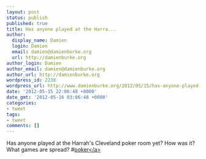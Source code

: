 ```yaml
---
layout: post
status: publish
published: true
title: Has anyone played at the Harra...
author:
  display_name: Damien
  login: Damien
  email: damien@damienburke.org
  url: http://damienburke.org
author_login: Damien
author_email: damien@damienburke.org
author_url: http://damienburke.org
wordpress_id: 2238
wordpress_url: http://www.damienburke.org/2012/05/15/has-anyone-played-at-the-harra/
date: '2012-05-15 22:06:48 +0000'
date_gmt: '2012-05-16 03:06:48 +0000'
categories:
- tweet
tags:
- tweet
comments: []
---
```

<p>Has anyone played at the Harrah's Cleveland poker room yet? How was it? What games are spread? #<a href="http:&#47;&#47;search.twitter.com&#47;search?q=%23poker" class="aktt_hashtag">poker<&#47;a></p>
